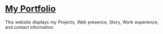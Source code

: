 # <a href="https://paramchordiya.github.io/" target="_blank">My Portfolio</a>
<p align="justify">This website displays my Projects, Web presence, Story, Work experience, and contact information.</p>
